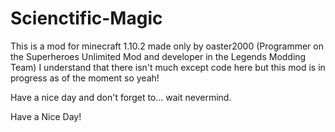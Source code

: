# Scienctific-Magic

  This is a mod for minecraft 1.10.2 made only by oaster2000 (Programmer on the Superheroes Unlimited Mod and developer in the Legends Modding Team)
  I understand that there isn't much except code here but this mod is in progress as of the moment so yeah!
  
  Have a nice day and don't forget to... wait nevermind.
  
  
  Have a Nice Day!

